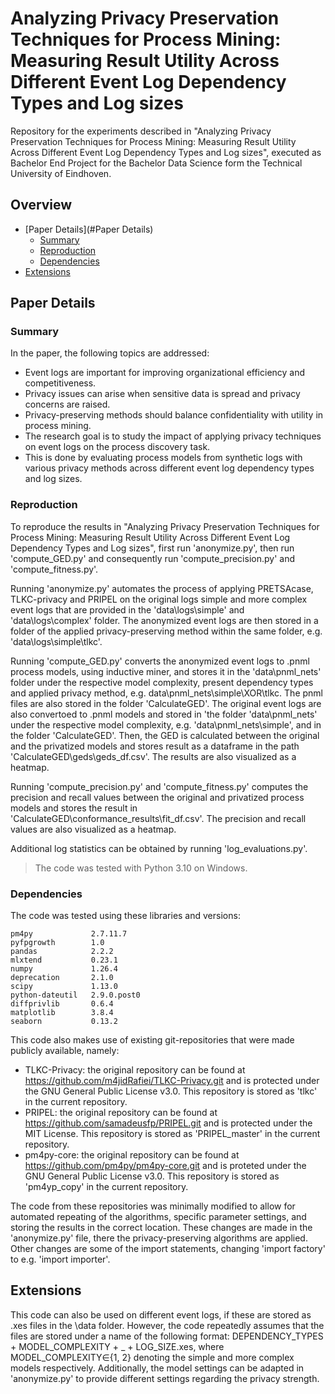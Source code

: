 # Analyzing Privacy Preservation Techniques for Process Mining: Measuring Result Utility Across Different Event Log Dependency Types and Log sizes

Repository for the experiments described in "Analyzing Privacy Preservation Techniques for Process Mining: Measuring Result Utility Across Different Event Log Dependency Types and Log sizes", executed as Bachelor End Project for the Bachelor Data Science form the Technical University of Eindhoven.

## Overview

- [Paper Details](#Paper Details)
  - [Summary](#Summary)
  - [Reproduction](#Reproduction)
  - [Dependencies](#Dependencies)
- [Extensions](#Extensions)

## Paper Details

### Summary

In the paper, the following topics are addressed:
- Event logs are important for improving organizational efficiency and competitiveness.
- Privacy issues can arise when sensitive data is spread and privacy concerns are raised.
- Privacy-preserving methods should balance confidentiality with utility in process mining.
- The research goal is to study the impact of applying privacy techniques on event logs on the process discovery task.
- This is done by evaluating process models from synthetic logs with various privacy methods across different event log dependency types and log sizes.

### Reproduction

To reproduce the results in "Analyzing Privacy Preservation Techniques for Process Mining: Measuring Result Utility Across Different Event Log Dependency Types and Log sizes", first run 'anonymize.py', then run 'compute_GED.py' and consequently run 'compute_precision.py' and 'compute_fitness.py'. 

Running 'anonymize.py' automates the process of applying PRETSAcase, TLKC-privacy and PRIPEL on the original logs simple and more complex event logs that are provided in the 'data\logs\simple' and 'data\logs\complex' folder. The anonymized event logs are then stored in a folder of the applied privacy-preserving method within the same folder, e.g. 'data\logs\simple\tlkc'.

Running 'compute_GED.py' converts the anonymized event logs to .pnml process models, using inductive miner, and stores it in the 'data\pnml_nets' folder under the respective model complexity, present dependency types and applied privacy method, e.g. data\pnml_nets\simple\XOR\tlkc. The pnml files are also stored in the folder 'CalculateGED'. The original event logs are also convertoed to .pnml models and stored in 'the folder 'data\pnml_nets' under the respective model complexity, e.g. 'data\pnml_nets\simple', and in the folder 'CalculateGED'. Then, the GED is calculated between the original and the privatized models and stores result as a dataframe in the path 'CalculateGED\geds\geds_df.csv'. The results are also visualized as a heatmap. 

Running 'compute_precision.py' and 'compute_fitness.py' computes the precision and recall values between the original and privatized process models and stores the result in 'CalculateGED\conformance_results\fit_df.csv'. The precision and recall values are also visualized as a heatmap. 

Additional log statistics can be obtained by running 'log_evaluations.py'. 

> The code was tested with Python 3.10 on Windows.

### Dependencies

The code was tested using these libraries and versions:

```
pm4py             2.7.11.7
pyfpgrowth        1.0
pandas            2.2.2
mlxtend           0.23.1
numpy             1.26.4
deprecation       2.1.0
scipy             1.13.0
python-dateutil   2.9.0.post0
diffprivlib       0.6.4
matplotlib        3.8.4
seaborn           0.13.2
```

This code also makes use of existing git-repositories that were made publicly available, namely:
- TLKC-Privacy: the original repository can be found at https://github.com/m4jidRafiei/TLKC-Privacy.git and is protected under the GNU General Public License v3.0. This repository is stored as 'tlkc' in the current repository. 
- PRIPEL: the original repository can be found at https://github.com/samadeusfp/PRIPEL.git and is protected under the MIT License. This repository is stored as 'PRIPEL_master' in the current repository. 
- pm4py-core: the original repository can be found at https://github.com/pm4py/pm4py-core.git and is proteted under the GNU General Public License v3.0. This repository is stored as 'pm4yp_copy' in the current repository. 

The code from these repositories was minimally modified to allow for automated repeating of the algorithms, specific parameter settings, and storing the results in the correct location. These changes are made in the 'anonymize.py' file, there the privacy-preserving algorithms are applied. Other changes are some of the import statements, changing 'import factory' to e.g. 'import importer'. 

## Extensions

This code can also be used on different event logs, if these are stored as .xes files in the \data folder. However, the code repeatedly assumes that the files are stored under a name of the following format: DEPENDENCY_TYPES + MODEL_COMPLEXITY + _ + LOG_SIZE.xes, where MODEL_COMPLEXITY∈{1, 2} denoting the simple and more complex models respectively. Additionally, the model settings can be adapted in 'anonymize.py' to provide different settings regarding the privacy strength.